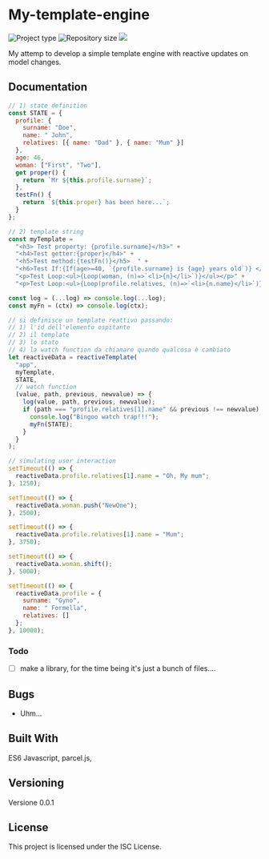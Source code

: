 # My-template-engine

![](https://img.shields.io/badge/type-JS_Library-brightgreen.svg "Project type")
![](https://img.shields.io/github/repo-size/LorenzoCorbella74/my-template-engine "Repository size")
![](https://img.shields.io/github/package-json/v/LorenzoCorbella74/my-template-engine)

My attemp to develop a simple template engine with reactive updates on model changes. 


## Documentation
```javascript
// 1) state definition
const STATE = {
  profile: {
    surname: "Doe",
    name: " John",
    relatives: [{ name: "Dad" }, { name: "Mum" }]
  },
  age: 46,
  woman: ["First", "Two"],
  get proper() {
    return `Mr ${this.profile.surname}`;
  },
  testFn() {
    return `${this.proper} has been here...`;
  }
};

// 2) template string
const myTemplate =
  "<h3> Test property: {profile.surname}</h3>" +
  "<h4>Test getter:{proper}</h4>" +
  "<h5>Test method:{testFn()}</h5>  " +
  "<h6>Test If:{If(age>=40, `{profile.surname} is {age} years old`)} </h6>" +
  "<p>Test Loop:<ul>{Loop(woman, (n)=>`<li>{n}</li>`)}</ul></p>" +
  "<p>Test Loop:<ul>{Loop(profile.relatives, (n)=>`<li>{n.name}</li>`)}</ul></p>";

const log = (...log) => console.log(...log);
const myFn = (ctx) => console.log(ctx);

// si definisce un template reattivo passando:
// 1) l'id dell'elemento ospitante
// 2) il template
// 3) lo stato
// 4) la watch function da chiamare quando qualcosa è cambiato
let reactiveData = reactiveTemplate(
  "app",
  myTemplate,
  STATE,
  // watch function
  (value, path, previous, newvalue) => {
    log(value, path, previous, newvalue);
    if (path === "profile.relatives[1].name" && previous !== newvalue) {
      console.log("Bingoo watch trap!!!");
      myFn(STATE);
    }
  }
);

// simulating user interaction
setTimeout(() => {
  reactiveData.profile.relatives[1].name = "Oh, My mum";
}, 1250);

setTimeout(() => {
  reactiveData.woman.push("NewOne");
}, 2500);

setTimeout(() => {
  reactiveData.profile.relatives[1].name = "Mum";
}, 3750);

setTimeout(() => {
  reactiveData.woman.shift();
}, 5000);

setTimeout(() => {
  reactiveData.profile = {
    surname: "Gyno",
    name: " Formella",
    relatives: []
  };
}, 10000);
```

### Todo
- [ ] make a library, for the time being it's just a bunch of files....


## Bugs
- Uhm...

## Built With

ES6 Javascript, parcel.js,

## Versioning

Versione 0.0.1

## License

This project is licensed under the ISC License.